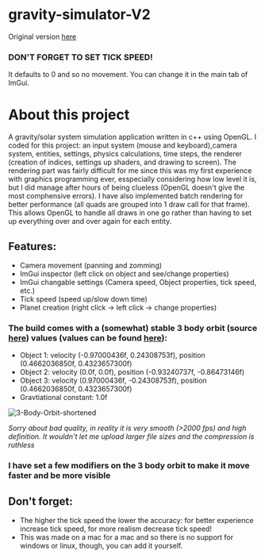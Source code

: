 # gravity-simulator-V2
Original version [here](https://github.com/BoogeyMan24/gravity-simulator-V1)
### DON'T FORGET TO SET TICK SPEED!
It defaults to 0 and so no movement. You can change it in the main tab of ImGui.

# About this project
A gravity/solar system simulation application written in c++ using OpenGL. I coded for this project: an input system (mouse and keyboard),camera system, entities, settings, physics calculations, time steps, the renderer (creation of indices, settings up shaders, and drawing to screen). The rendering part was fairly difficult for me since this was my first experience with graphics programming ever, esspecially considering how low level it is, but I did manage after hours of being clueless (OpenGL doesn't give the most comphensive errors). I have also implemented batch rendering for better performance (all quads are grouped into 1 draw call for that frame). This allows OpenGL to handle all draws in one go rather than having to set up everything over and over again for each entity.

## Features:
 - Camera movement (panning and zomming)
 - ImGui inspector (left click on object and see/change properties)
 - ImGui changable settings (Camera speed, Object properties, tick speed, etc.)
 - Tick speed (speed up/slow down time)
 - Planet creation (right click -> left click -> change properties)

### The build comes with a (somewhat) stable 3 body orbit (source [here](https://en.wikipedia.org/wiki/Three-body_problem)) values (values can be found [here](https://en.wikipedia.org/wiki/Three-body_problem#cite_note-13)):
 - Object 1: velocity (-0.97000436f, 0.24308753f), position (0.4662036850f, 0.4323657300f)
 - Object 2: velocity (0.0f, 0.0f), position (-0.93240737f, -0.86473146f)
 - Object 3: velocity (0.97000436f, -0.24308753f), position (0.4662036850f, 0.4323657300f)
 - Gravtiational constant: 1.0f

![3-Body-Orbit-shortened](https://github.com/BoogeyMan24/Solar-System-Simulator-V2/assets/76151726/1d923d22-c61f-4a0e-a74d-c6c918498c15)

*Sorry about bad quality, in reality it is very smooth (>2000 fps) and high definition. It wouldn't let me upload larger file sizes and the compression is ruthless*

### I have set a few modifiers on the 3 body orbit to make it move faster and be more visible

## Don't forget:
 - The higher the tick speed the lower the accuracy: for better experience increase tick speed, for more realism decrease tick speed!
 - This was made on a mac for a mac and so there is no support for windows or linux, though, you can add it yourself.
